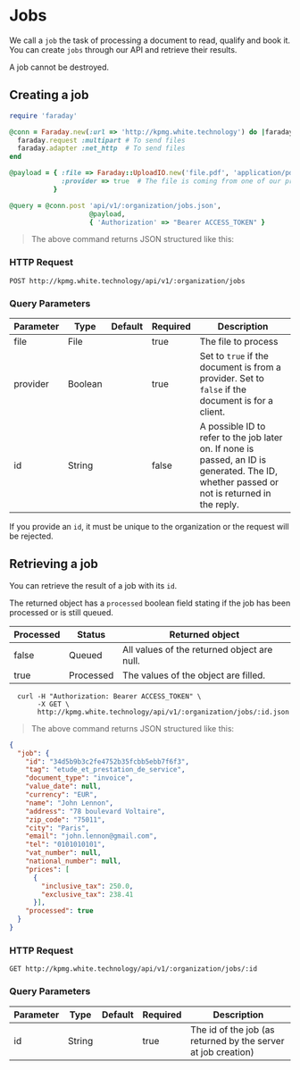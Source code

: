 # Jobs

We call a `job` the task of processing a document to read, qualify and book it. You can create `jobs` through our API and
retrieve their results.

A job cannot be destroyed.

## Creating a job

```ruby
require 'faraday'

@conn = Faraday.new(:url => 'http://kpmg.white.technology') do |faraday|
  faraday.request :multipart # To send files
  faraday.adapter :net_http  # To send files
end

@payload = { :file => Faraday::UploadIO.new('file.pdf', 'application/pdf'),
             :provider => true  # The file is coming from one of our providers
           }

@query = @conn.post 'api/v1/:organization/jobs.json',
                    @payload,
                    { 'Authorization' => "Bearer ACCESS_TOKEN" }

```

> The above command returns JSON structured like this:

### HTTP Request

`POST http://kpmg.white.technology/api/v1/:organization/jobs`

### Query Parameters

Parameter | Type | Default | Required | Description
--------- | ---- | --------| -------- | -----------
file | File | | true | The file to process
provider | Boolean | | true | Set to `true` if the document is from a provider. Set to `false` if the document is for a client.
id | String | | false | A possible ID to refer to the job later on. If none is passed, an ID is generated. The ID, whether passed or not is returned in the reply.

<aside class="notice">
If you provide an <code>id</code>, it must be unique to the organization or the request will be rejected.
</aside>

## Retrieving a job

You can retrieve the result of a job with its `id`.

The returned object has a `processed` boolean field stating if the job has been processed or is still queued.

Processed | Status | Returned object
--------- | ---- | --------
false | Queued | All values of the returned object are null.
true | Processed | The values of the object are filled.


```shell
  curl -H "Authorization: Bearer ACCESS_TOKEN" \
       -X GET \
       http://kpmg.white.technology/api/v1/:organization/jobs/:id.json
```

> The above command returns JSON structured like this:

```json
{
  "job": {
    "id": "34d5b9b3c2fe4752b35fcbb5ebb7f6f3",
    "tag": "etude_et_prestation_de_service",
    "document_type": "invoice",
    "value_date": null,
    "currency": "EUR",
    "name": "John Lennon",
    "address": "78 boulevard Voltaire",
    "zip_code": "75011",
    "city": "Paris",
    "email": "john.lennon@gmail.com",
    "tel": "0101010101",
    "vat_number": null,
    "national_number": null,
    "prices": [
      {
        "inclusive_tax": 250.0,
        "exclusive_tax": 238.41
      }],
    "processed": true
  }
}
```

### HTTP Request

`GET http://kpmg.white.technology/api/v1/:organization/jobs/:id`

### Query Parameters

Parameter | Type | Default | Required | Description
--------- | ---- | --------| -------- | -----------
id | String | | true | The id of the job (as returned by the server at job creation)

